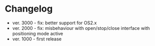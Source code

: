 # Changelog


* ver. 3000 - fix: better support for OS2.x 
* ver. 2000 - fix: misbehaviour with open/stop/close interface with positioning mode active
* ver. 1000 - first release